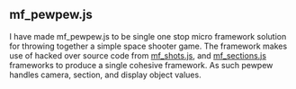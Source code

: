 ## mf_pewpew.js

I have made mf_pewpew.js to be single one stop micro framework solution for throwing together a simple space shooter game. The framework makes use of hacked over source code from [mf_shots.js](https://github.com/dustinpfister/mf_shots), and [mf_sections.js](https://github.com/dustinpfister/mf_sections) frameworks to produce a single cohesive framework. As such pewpew handles camera, section, and display object values.